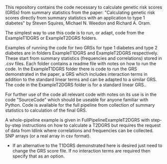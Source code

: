 This repository contains the code necessary to calculate genetic risk scores (GRSs) from summary statistics from the paper: "Calculating genetic risk scores directly from summary statistics with an application to type 1 diabetes" by Steven Squires, Michael N. Weedon and Richard A. Oram.

The simplest way to use this code is to run, or adapt, code from the ExampleT1DGRS or ExampleT2DGRS folders.

Examples of running the code for two GRSs for type 1 diabetes and type 2 diabetes are in folders ExampleT1DGRS and ExampleT2DGRS respectively. These start from summary statistics (frequencies and correlations) stored in .csv files. Each folder contains a readme file with notes on how to run the code. In the ExampleT1DGRS folder there is code to run the GRS demonstrated in the paper, a GRS which includes interaction terms in addition to the standard linear terms and can be adapted to a similar GRS. The code in the ExampleT2DGRS folder is for a standard linear GRS..

For further use of the code all relevant code with notes on its use is in the code "SourceCode" which should be useable for anyone familiar with Python. Code is available for the full pipeline from collection of summary statistics to calculation of the final GRS.

A whole-pipeline example is given in FullPipelineExampleT2DGRS with step-by-step instructions on how to calculate a T2DGRS but requires the request of data from ldlink where correlations and frequencies can be collected.
 SNP arrays (or a real array in csv format).
   - If an alternative to the T1DGRS demonstrated here is desired just need to change the GRS score file. If no interaction terms are required then specify that as an option.

